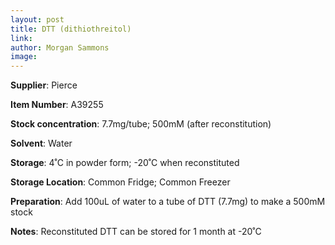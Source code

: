 ```yaml
---
layout: post 
title: DTT (dithiothreitol)
link: 
author: Morgan Sammons
image: 
---
```


**Supplier**: Pierce

**Item Number**: A39255

**Stock concentration**: 7.7mg/tube; 500mM (after reconstitution)

**Solvent**: Water

**Storage**: 4˚C in powder form; -20˚C when reconstituted

**Storage Location**: Common Fridge; Common Freezer

**Preparation**: Add 100uL of water to a tube of DTT (7.7mg) to make a 500mM stock

**Notes**: Reconstituted DTT can be stored for 1 month at -20˚C


